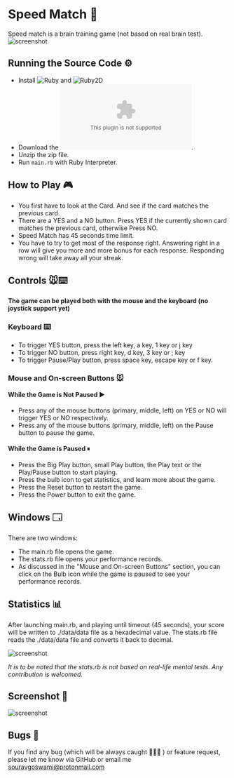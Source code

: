 # Speed Match 🦄
Speed match is a brain training game (not based on real brain test).
![screenshot](https://github.com/Souravgoswami/speed-match/blob/master/Screenshots/a.png)

## Running the Source Code ⚙️
  + Install ![Ruby](https://www.ruby-lang.org/en/downloads/) and ![Ruby2D](http://www.ruby2d.com/learn/get-started/)
  + Download the ![zip file here](https://github.com/Souravgoswami/speed-match/archive/master.zip).
  + Unzip the zip file.
  + Run `main.rb` with Ruby Interpreter.

## How to Play 🎮
+ You first have to look at the Card. And see if the card matches the previous card.
+ There are a YES and a NO button. Press YES if the currently shown card matches the previous card, otherwise Press NO.
+ Speed Match has 45 seconds time limit.
+ You have to try to get most of the response right. Answering right in a row will give you more and more bonus for each response. Responding wrong will take away all your streak.

## Controls 🐭⌨️
  **The game can be played both with the mouse and the keyboard (no joystick support yet)**
  ### Keyboard ⌨️ 
   + To trigger YES button, press the left key, a key, 1 key or j key
   + To trigger NO button, press right key, d key, 3 key or ; key
   + To trigger Pause/Play button, press space key, escape key or f key.
   
  ### Mouse and On-screen Buttons 🐭
   #### While the Game is Not Paused ▶️
   + Press any of the mouse buttons (primary, middle, left) on YES or NO will trigger YES or NO respectively.
   + Press any of the mouse buttons (primary, middle, left) on the Pause button to pause the game.
   
   #### While the Game is Paused ⏸
   + Press the Big Play button, small Play button, the Play text or the Play/Pause button to start playing.
   + Press the bulb icon to get statistics, and learn more about the game.
   + Press the Reset button to restart the game.
   + Press the Power button to exit the game.
   
## Windows 🗔
There are two windows:
+ The main.rb file opens the game.
+ The stats.rb file opens your performance records.
+ As discussed in the "Mouse and On-screen Buttons" section, you can click on the Bulb icon while the game is paused to see your performance records.

## Statistics 📊
After launching main.rb, and playing until timeout (45 seconds), your score will be written to ./data/data file as a hexadecimal value. The stats.rb file reads the ./data/data file and converts it back to decimal.

![screenshot](https://github.com/Souravgoswami/speed-match/blob/master/Screenshots/c.png)

*It is to be noted that the stats.rb is not based on real-life mental tests. Any contribution is welcomed.*

## Screenshot 📸
![screenshot](https://github.com/Souravgoswami/speed-match/blob/master/Screenshots/b.png)

## Bugs 🐞
If you find any bug (which will be always caught 🥅🐛🥅 ) or feature request, please let me know via GitHub or email me souravgoswami@protonmail.com
